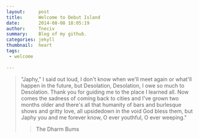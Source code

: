```yaml
---
layout:     post
title:      Welcome to Debut Island
date:       2014-08-08 18:05:19
author:     Tneciv
summary:    Blog of my github.
categories: jekyll
thumbnail:  heart
tags:
 - welcome
 
---
```



> "Japhy," I said out loud, I don't know when we'll meet again or what'll happen in the future, but Desolation, Desolation, I owe so much to Desolation. Thank you for guiding me to the place I learned all. Now comes the sadness of coming back to cities and I've grown two months older and there's all that humanity of bars and burlesque shows and gritty love, all upsidedown in the void God bless them, but Japhy you and me forever know, O ever youthful, O ever weeping."
>> The Dharm Bums